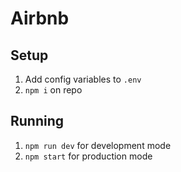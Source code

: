 # Airbnb

## Setup

1. Add config variables to `.env`
2. `npm i` on repo

## Running

1. `npm run dev` for development mode
2. `npm start` for production mode
